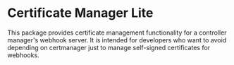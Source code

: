 # Certificate Manager Lite

This package provides certificate management functionality for a controller manager's webhook server. It is intended for
developers who want to avoid depending on certmanager just to manage self-signed certificates for webhooks.
